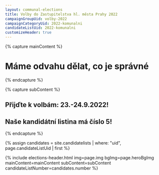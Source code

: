 ```yaml
---
layout: communal-elections
title: Volby do Zastupitelstva hl. města Prahy 2022
campaignGroupUid: volby-2022
campaignCategoryUid: 2022-komunalni
candidateListUid: 2022-komunalni
customizeHeader: true
---
```


{% capture mainContent %}
  <h1 class="head-alt-lg md:head-alt-xl text-center">Máme odvahu dělat, co je správné</h1>
{% endcapture %}

{% capture subContent %}
  <h2 class="head-xs md:head-base mt-2 text-center"><strong>Přijďte k volbám: 23.-24.9.2022!</strong></h2>
  <h2 class="head-xs md:head-base mt-2 text-center"><strong>Naše kandidátní listina má číslo 5!</strong></h2>
{% endcapture %}

{% assign candidates = site.candidatelists | where: "uid", page.candidateListUid | first %}

{% include elections-header.html img=page.img bgImg=page.heroBgImg mainContent=mainContent subContent=subContent candidateListNumber=candidates.number %}
